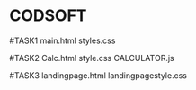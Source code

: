 # CODSOFT
#TASK1
main.html
styles.css

#TASK2
Calc.html
style.css
CALCULATOR.js

#TASK3
landingpage.html
landingpagestyle.css
